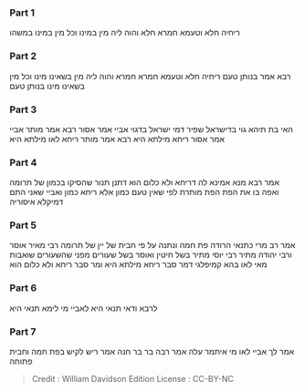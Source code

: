 
### Part 1
ריחיה חלא וטעמא חמרא חלא והוה ליה מין במינו וכל מין במינו במשהו 

### Part 2
רבא אמר בנותן טעם ריחיה חלא וטעמא חמרא חמרא והוה ליה מין בשאינו מינו וכל מין בשאינו מינו בנותן טעם

### Part 3
האי בת תיהא גוי בדישראל שפיר דמי ישראל בדגוי אביי אמר אסור רבא אמר מותר אביי אמר אסור ריחא מילתא היא רבא אמר מותר ריחא לאו מילתא היא 

### Part 4
אמר רבא מנא אמינא לה דריחא ולא כלום הוא דתנן תנור שהסיקו בכמון של תרומה ואפה בו את הפת הפת מותרת לפי שאין טעם כמון אלא ריחא כמון ואביי שאני התם דמיקלא איסוריה 

### Part 5
אמר רב מרי כתנאי הרודה פת חמה ונתנה על פי חבית של יין של תרומה רבי מאיר אוסר ורבי יהודה מתיר רבי יוסי מתיר בשל חיטין ואוסר בשל שעורים מפני שהשעורים שואבות מאי לאו בהא קמיפלגי דמר סבר ריחא מילתא היא ומר סבר ריחא ולא כלום הוא 

### Part 6
לרבא ודאי תנאי היא לאביי מי לימא תנאי היא 

### Part 7
אמר לך אביי לאו מי איתמר עלה אמר רבה בר בר חנה אמר ריש לקיש בפת חמה וחבית פתוחה

>Credit : William Davidson Edition
>License : CC-BY-NC